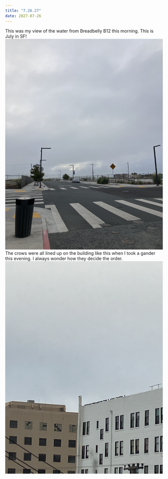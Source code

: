 ```yaml
---
title: "7.26.27"
date: 2027-07-26
---
```


This was my view of the water from Breadbelly B12 this morning. This is July in SF!
![Image 5930](IMG_5930.jpeg)
The crows were all lined up on the building like this when I took a gander this evening. I always wonder how they decide the order.
![Crows image](crows.png)